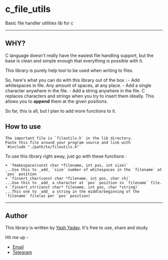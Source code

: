 # c_file_utils
Basic file handler utilities lib for c

--------

## WHY?
C language doesn't really have the easiest file handling support, but the base is clean and simple enough that everything is possible with it.

This library is purely help tool to be used when writing to files.

So, here's what you can do with this library out of the box :
	- Add whitespaces in file. Any amount of spaces, at any place.
	- Add a single character anywhere in the file.
	- Add a string anywhere in the file.
C replaces characters and strings when you try to insert them ideally. This allows you to **append** them at the given positions.

So far, this is all, but I plan to add more functions to it.

## How to use
	The important file is `fileutils.h` in the lib directory.
	Paste this file around your program source and link with
	`#include "./path/to/fileutils.h"`

To use this library right away, just go with these functions :

	+ `fmakespace(const char *filename, int pos, int size)`
	...Use this to _add_ `size` number of whitespaces in the `filename` at `pos` position
	+ `finsert_char(const char *filename. int pos, char ch)`
	...Use this to _add_ a character at `pos` position in `filename` file.
	+ `finsert_str(const char* filename, int pos, char *string)`
	...This one to _add_ a string in the middle/beginning of the `filename` file(as per `pos` position)

----

## Author

This library is written by [Yash Yadav](https://github.com/OhYash).
It's free to use, share and study.

Hit me up -
- [Email](mailto:yashdimpu@gmail.com)
- [Telegram](http://t.me/OhYash)
